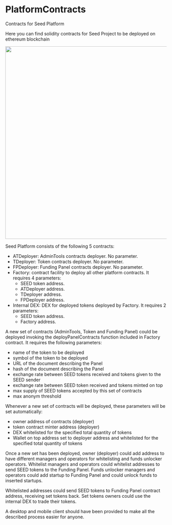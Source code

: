 # PlatformContracts
Contracts for Seed Platform 

Here you can find solidity contracts for Seed Project to be deployed on ethereum blockchain

<img src="https://github.com/seedventure/PlatformContracts/blob/master/SeedPlatform.png" width='600px'>

Seed Platform consists of the following 5 contracts:
+	ATDeployer: AdminTools contracts deployer. No parameter.
+	TDeployer: Token contracts deployer. No parameter.
+	FPDeployer: Funding Panel contracts deployer. No parameter.
+ Factory: contract facility to deploy all other platform contracts. It requires 4 parameters:
  - SEED token address.
  - ATDeployer address.
  - TDeployer address.
  - FPDeployer address.
+ Internal DEX: DEX for deployed tokens deployed by Factory. It requires 2 parameters:
  - SEED token address.
  - Factory address.
  
A new set of contracts (AdminTools, Token and Funding Panel) could be deployed invoking the deployPanelContracts function included in Factory contract. It requires the following parameters:
- name of the token to be deployed
- symbol of the token to be deployed
- URL of the document describing the Panel
- hash of the document describing the Panel
- exchange rate between SEED tokens received and tokens given to the SEED sender
- exchange rate between SEED token received and tokens minted on top
- max supply of SEED tokens accepted by this set of contracts
- max anonym threshold

Whenever a new set of contracts will be deployed, these parameters will be set automatically:
- owner address of contracts (deployer)
- token contract minter address (deployer)
- DEX whitelisted for the specified total quantity of tokens
- Wallet on top address set to deployer address and whitelisted for the specified total quantity of tokens

Once a new set has been deployed, owner (deployer) could add address to have different managers and operators for whitelisting and funds unlocker operators. 
Whitelist managers and operators could whitelist addresses to send SEED tokens to the Funding Panel.
Funds unlocker managers and operators could add startup to Funding Panel and could unlock funds to inserted startups.

Whitelisted addresses could send SEED tokens to Funding Panel contract address, receiving set tokens back.
Set tokens owners could use the internal DEX to trade their tokens.

A desktop and mobile client should have been provided to make all the described process easier for anyone.
